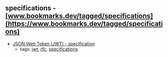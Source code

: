 specifications - [www.bookmarks.dev/tagged/specifications](https://www.bookmarks.dev/tagged/specifications)
---
* [JSON Web Token (JWT) - specification](https://tools.ietf.org/html/rfc7519)
    * tags: [jwt](../tags/jwt.md), [rfc](../tags/rfc.md), [specifications](../tags/specifications.md)
